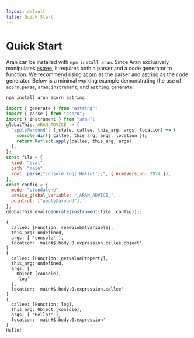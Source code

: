 ```yaml
---
layout: default
title: Quick Start
---
```


# Quick Start

Aran can be installed with `npm install aran`. Since Aran exclusively manipulates [estree](https://github.com/estree/estree), it requires both a parser and a code generator to function. We recommend using [acorn](https://www.npmjs.com/package/acorn) as the parser and [astring](https://www.npmjs.com/package/astring) as the code generator. Below is a minimal working example demonstrating the use of `acorn.parse`, `aran.instrument`, and `astring.generate`:

```sh
npm install aran acorn astring
```

```js
import { generate } from "astring";
import { parse } from "acorn";
import { instrument } from "aran";
globalThis._ARAN_ADVICE_ = {
  "apply@around": (_state, callee, this_arg, args, location) => {
    console.dir({ callee, this_arg, args, location });
    return Reflect.apply(callee, this_arg, args);
  },
};
const file = {
  kind: "eval",
  path: "main",
  root: parse("console.log('Hello!');", { ecmaVersion: 2024 }),
};
const config = {
  mode: "standalone",
  advice_global_variable: "_ARAN_ADVICE_",
  pointcut: ["apply@around"],
};
globalThis.eval(generate(instrument(file, config)));
```

```
{
  callee: [Function: readGlobalVariable],
  this_arg: undefined,
  args: [ 'console' ],
  location: 'main#$.body.0.expression.callee.object'
}
{
  callee: [Function: getValueProperty],
  this_arg: undefined,
  args: [
    Object [console],
    'log'
  ],
  location: 'main#$.body.0.expression.callee'
}
{
  callee: [Function: log],
  this_arg: Object [console],
  args: [ 'Hello!' ],
  location: 'main#$.body.0.expression'
}
Hello!
```
